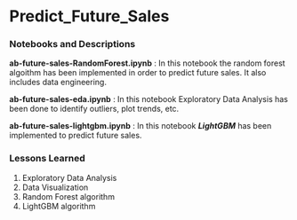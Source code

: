 # Predict_Future_Sales

### Notebooks and Descriptions ###

**ab-future-sales-RandomForest.ipynb** : In this notebook the random forest algoithm has been implemented in order to predict future sales. It also includes data engineering.

**ab-future-sales-eda.ipynb** : In this notebook Exploratory Data Analysis has been done to identify outliers, plot trends, etc.

**ab-future-sales-lightgbm.ipynb** : In this notebook ***LightGBM*** has been implemented to predict future sales.

### Lessons Learned ###

1. Exploratory Data Analysis
2. Data Visualization
3. Random Forest algorithm
4. LightGBM algorithm


